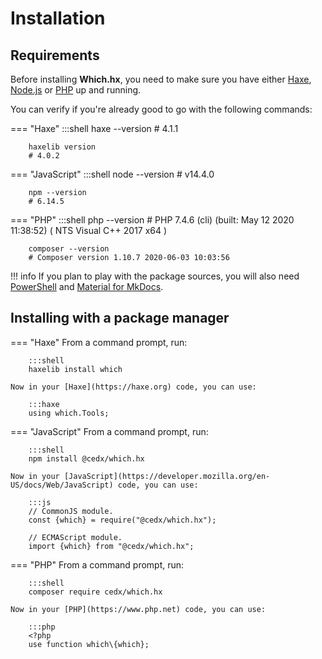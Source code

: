 # Installation

## Requirements
Before installing **Which.hx**, you need to make sure you have either
[Haxe](https://haxe.org), [Node.js](https://nodejs.org) or [PHP](https://www.php.net) up and running.

You can verify if you're already good to go with the following commands:

=== "Haxe"
		:::shell
		haxe --version
		# 4.1.1

		haxelib version
		# 4.0.2

=== "JavaScript"
		:::shell
		node --version
		# v14.4.0

		npm --version
		# 6.14.5

=== "PHP"
		:::shell
		php --version
		# PHP 7.4.6 (cli) (built: May 12 2020 11:38:52) ( NTS Visual C++ 2017 x64 )

		composer --version
		# Composer version 1.10.7 2020-06-03 10:03:56

!!! info
	If you plan to play with the package sources, you will also need
	[PowerShell](https://docs.microsoft.com/en-us/powershell) and [Material for MkDocs](https://squidfunk.github.io/mkdocs-material).

## Installing with a package manager

=== "Haxe"
	From a command prompt, run:

		:::shell
		haxelib install which

	Now in your [Haxe](https://haxe.org) code, you can use:

		:::haxe
		using which.Tools;

=== "JavaScript"
	From a command prompt, run:

		:::shell
		npm install @cedx/which.hx

	Now in your [JavaScript](https://developer.mozilla.org/en-US/docs/Web/JavaScript) code, you can use:

		:::js
		// CommonJS module.
		const {which} = require("@cedx/which.hx");

		// ECMAScript module.
		import {which} from "@cedx/which.hx";

=== "PHP"
	From a command prompt, run:

		:::shell
		composer require cedx/which.hx

	Now in your [PHP](https://www.php.net) code, you can use:

		:::php
		<?php
		use function which\{which};
